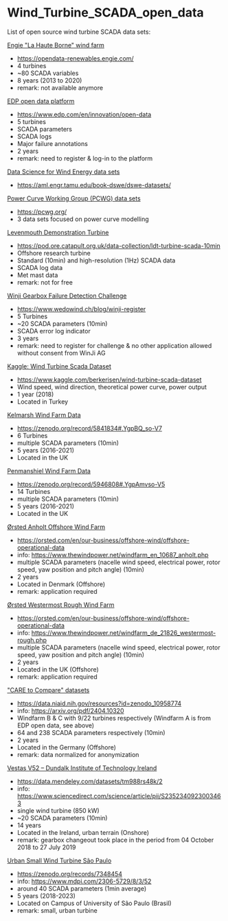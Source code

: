 # Wind_Turbine_SCADA_open_data


List of open source wind turbine SCADA data sets:

<ins>Engie "La Haute Borne" wind farm</ins>
- https://opendata-renewables.engie.com/
- 4 turbines
- ~80 SCADA variables
- 8 years (2013 to 2020)
- remark: not available anymore


<ins>EDP open data platform</ins>
- https://www.edp.com/en/innovation/open-data
- 5 turbines
- SCADA parameters
- SCADA logs
- Major failure annotations
- 2 years
- remark: need to register & log-in to the platform


<ins>Data Science for Wind Energy data sets</ins>
- https://aml.engr.tamu.edu/book-dswe/dswe-datasets/


<ins>Power Curve Working Group (PCWG) data sets</ins>
- https://pcwg.org/
- 3 data sets focused on power curve modelling

<ins>Levenmouth Demonstration Turbine</ins>
- https://pod.ore.catapult.org.uk/data-collection/ldt-turbine-scada-10min
- Offshore research turbine
- Standard (10min) and high-resolution (1Hz) SCADA data
- SCADA log data
- Met mast data
- remark: not for free

<ins>Winji Gearbox Failure Detection Challenge</ins>
- https://www.wedowind.ch/blog/winji-register
- 5 Turbines
- ~20 SCADA parameters (10min)
- SCADA error log indicator
- 3 years
- remark: need to register for challenge & no other application allowed without consent from WinJi AG

<ins>Kaggle: Wind Turbine Scada Dataset</ins>
- https://www.kaggle.com/berkerisen/wind-turbine-scada-dataset
- Wind speed, wind direction, theoretical power curve, power output
- 1 year (2018)
- Located in Turkey

<ins>Kelmarsh Wind Farm Data</ins>
- https://zenodo.org/record/5841834#.YgpBQ_so-V7
- 6 Turbines
- multiple SCADA parameters (10min)
- 5 years (2016-2021)
- Located in the UK

<ins>Penmanshiel Wind Farm Data</ins>
- https://zenodo.org/record/5946808#.YgpAmvso-V5
- 14 Turbines
- multiple SCADA parameters (10min)
- 5 years (2016-2021)
- Located in the UK

<ins>Ørsted Anholt Offshore Wind Farm</ins>
- https://orsted.com/en/our-business/offshore-wind/offshore-operational-data
- info: https://www.thewindpower.net/windfarm_en_10687_anholt.php
- multiple SCADA parameters (nacelle wind speed, electrical power, rotor speed, yaw position and pitch angle) (10min)
- 2 years
- Located in Denmark (Offshore)
- remark: application required 

<ins>Ørsted Westermost Rough Wind Farm</ins>
- https://orsted.com/en/our-business/offshore-wind/offshore-operational-data
- info: https://www.thewindpower.net/windfarm_de_21826_westermost-rough.php
- multiple SCADA parameters (nacelle wind speed, electrical power, rotor speed, yaw position and pitch angle) (10min)
- 2 years
- Located in the UK (Offshore)
- remark: application required 

<ins>"CARE to Compare" datasets</ins>
- https://data.niaid.nih.gov/resources?id=zenodo_10958774
- info: https://arxiv.org/pdf/2404.10320
- Windfarm B & C with 9/22 turbines respectively (Windfarm A is from EDP open data, see above)
- 64 and 238 SCADA parameters respectively (10min)
- 2 years
- Located in the Germany (Offshore)
- remark: data normalized for anonymization

<ins>Vestas V52 – Dundalk Institute of Technology Ireland</ins>
- https://data.mendeley.com/datasets/tm988rs48k/2
- info: https://www.sciencedirect.com/science/article/pii/S2352340923003463
- single wind turbine (850 kW)
- ~20 SCADA parameters (10min)
- 14 years
- Located in the Ireland, urban terrain (Onshore)
- remark: gearbox changeout took place in the period from 04 October 2018 to 27 July 2019
  
<ins>Urban Small Wind Turbine São Paulo</ins>
- https://zenodo.org/records/7348454
- info: https://www.mdpi.com/2306-5729/8/3/52
- around 40 SCADA parameters (1min average)
- 5 years (2018-2023)
- Located on Campus of University of São Paulo (Brasil)
- remark: small, urban turbine
